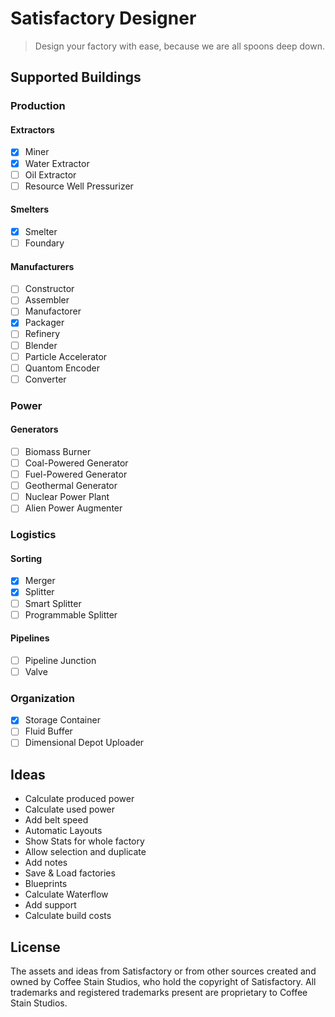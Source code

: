 # Satisfactory Designer

> Design your factory with ease, because we are all spoons deep down.


## Supported Buildings

### Production
#### Extractors
  - [x] Miner
  - [x] Water Extractor
  - [ ] Oil Extractor
  - [ ] Resource Well Pressurizer

#### Smelters
- [x] Smelter
- [ ] Foundary

#### Manufacturers
- [ ] Constructor
- [ ] Assembler
- [ ] Manufactorer
- [x] Packager
- [ ] Refinery
- [ ] Blender
- [ ] Particle Accelerator
- [ ] Quantom Encoder
- [ ] Converter

### Power
#### Generators
- [ ] Biomass Burner
- [ ] Coal-Powered Generator
- [ ] Fuel-Powered Generator
- [ ] Geothermal Generator
- [ ] Nuclear Power Plant
- [ ] Alien Power Augmenter

### Logistics

#### Sorting
- [x] Merger
- [x] Splitter
- [ ] Smart Splitter
- [ ] Programmable Splitter

#### Pipelines
- [ ] Pipeline Junction
- [ ] Valve

### Organization
- [x] Storage Container
- [ ] Fluid Buffer
- [ ] Dimensional Depot Uploader

## Ideas

- Calculate produced power
- Calculate used power
- Add belt speed
- Automatic Layouts
- Show Stats for whole factory
- Allow selection and duplicate
- Add notes
- Save & Load factories
- Blueprints
- Calculate Waterflow
- Add support
- Calculate build costs


## License

The assets and ideas from Satisfactory or from other sources created and owned by Coffee Stain Studios, who hold the copyright of Satisfactory. All trademarks and registered trademarks present are proprietary to Coffee Stain Studios.
